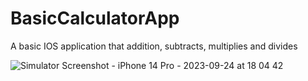 # BasicCalculatorApp
A basic IOS application that addition, subtracts, multiplies and divides

![Simulator Screenshot - iPhone 14 Pro - 2023-09-24 at 18 04 42](https://github.com/burakkyildiz/BasicCalculatorApp/assets/145865827/a4ccdf4f-59e8-4436-9ef9-a175d5ed57b4)
